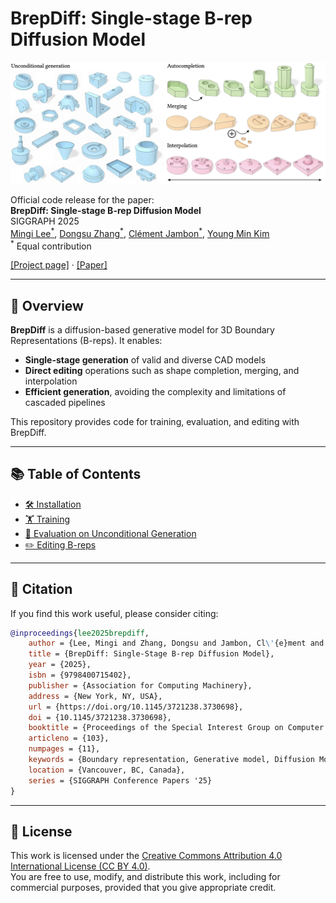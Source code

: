 # BrepDiff: Single-stage B-rep Diffusion Model

![teaser](assets/teaser.png)

Official code release for the paper:  
**BrepDiff: Single-stage B-rep Diffusion Model**  
SIGGRAPH 2025  
[Mingi Lee<sup>*</sup>](https://mingilikesmangos.github.io/), [Dongsu Zhang<sup>*</sup>](https://dszhang.me/about), [Clément Jambon<sup>*</sup>](https://clementjambon.github.io/), [Young Min Kim](https://3d.snu.ac.kr/members/)  
<sup>*</sup> Equal contribution  

[[Project page]](https://brepdiff.github.io/) · [[Paper]](https://dl.acm.org/doi/10.1145/3721238.3730698)

---

## 🌟 Overview

**BrepDiff** is a diffusion-based generative model for 3D Boundary Representations (B-reps). It enables:

- **Single-stage generation** of valid and diverse CAD models
- **Direct editing** operations such as shape completion, merging, and interpolation
- **Efficient generation**, avoiding the complexity and limitations of cascaded pipelines

This repository provides code for training, evaluation, and editing with BrepDiff.

---

## 📚 Table of Contents

- [🛠 Installation](docs/installation.md)
- [🏋️ Training](docs/training.md)
- [🎲 Evaluation on Unconditional Generation](docs/evaluation.md)
- [✏️ Editing B-reps](docs/viewer.md)

---

## 📄 Citation

If you find this work useful, please consider citing:

```bibtex
@inproceedings{lee2025brepdiff,
    author = {Lee, Mingi and Zhang, Dongsu and Jambon, Cl\'{e}ment and Kim, Young Min},
    title = {BrepDiff: Single-Stage B-rep Diffusion Model},
    year = {2025},
    isbn = {9798400715402},
    publisher = {Association for Computing Machinery},
    address = {New York, NY, USA},
    url = {https://doi.org/10.1145/3721238.3730698},
    doi = {10.1145/3721238.3730698},
    booktitle = {Proceedings of the Special Interest Group on Computer Graphics and Interactive Techniques Conference Conference Papers},
    articleno = {103},
    numpages = {11},
    keywords = {Boundary representation, Generative model, Diffusion Model},
    location = {Vancouver, BC, Canada},
    series = {SIGGRAPH Conference Papers '25}
}
```
---

## 📜 License
This work is licensed under the [Creative Commons Attribution 4.0 International License (CC BY 4.0)](https://creativecommons.org/licenses/by/4.0/).  
You are free to use, modify, and distribute this work, including for commercial purposes, provided that you give appropriate credit.
